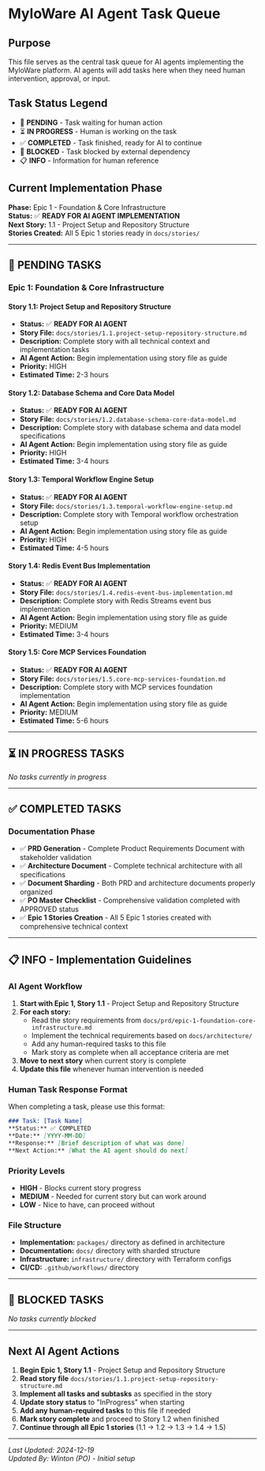 # MyloWare AI Agent Task Queue

## Purpose
This file serves as the central task queue for AI agents implementing the MyloWare platform. AI agents will add tasks here when they need human intervention, approval, or input.

## Task Status Legend
- 🔄 **PENDING** - Task waiting for human action
- ⏳ **IN PROGRESS** - Human is working on the task
- ✅ **COMPLETED** - Task finished, ready for AI to continue
- 🚫 **BLOCKED** - Task blocked by external dependency
- 📋 **INFO** - Information for human reference

## Current Implementation Phase
**Phase:** Epic 1 - Foundation & Core Infrastructure  
**Status:** ✅ **READY FOR AI AGENT IMPLEMENTATION**  
**Next Story:** 1.1 - Project Setup and Repository Structure  
**Stories Created:** All 5 Epic 1 stories ready in `docs/stories/`

---

## 🔄 PENDING TASKS

### Epic 1: Foundation & Core Infrastructure

#### Story 1.1: Project Setup and Repository Structure
- **Status:** ✅ **READY FOR AI AGENT**
- **Story File:** `docs/stories/1.1.project-setup-repository-structure.md`
- **Description:** Complete story with all technical context and implementation tasks
- **AI Agent Action:** Begin implementation using story file as guide
- **Priority:** HIGH
- **Estimated Time:** 2-3 hours

#### Story 1.2: Database Schema and Core Data Model
- **Status:** ✅ **READY FOR AI AGENT**
- **Story File:** `docs/stories/1.2.database-schema-core-data-model.md`
- **Description:** Complete story with database schema and data model specifications
- **AI Agent Action:** Begin implementation using story file as guide
- **Priority:** HIGH
- **Estimated Time:** 3-4 hours

#### Story 1.3: Temporal Workflow Engine Setup
- **Status:** ✅ **READY FOR AI AGENT**
- **Story File:** `docs/stories/1.3.temporal-workflow-engine-setup.md`
- **Description:** Complete story with Temporal workflow orchestration setup
- **AI Agent Action:** Begin implementation using story file as guide
- **Priority:** HIGH
- **Estimated Time:** 4-5 hours

#### Story 1.4: Redis Event Bus Implementation
- **Status:** ✅ **READY FOR AI AGENT**
- **Story File:** `docs/stories/1.4.redis-event-bus-implementation.md`
- **Description:** Complete story with Redis Streams event bus implementation
- **AI Agent Action:** Begin implementation using story file as guide
- **Priority:** MEDIUM
- **Estimated Time:** 3-4 hours

#### Story 1.5: Core MCP Services Foundation
- **Status:** ✅ **READY FOR AI AGENT**
- **Story File:** `docs/stories/1.5.core-mcp-services-foundation.md`
- **Description:** Complete story with MCP services foundation implementation
- **AI Agent Action:** Begin implementation using story file as guide
- **Priority:** MEDIUM
- **Estimated Time:** 5-6 hours

---

## ⏳ IN PROGRESS TASKS

*No tasks currently in progress*

---

## ✅ COMPLETED TASKS

### Documentation Phase
- ✅ **PRD Generation** - Complete Product Requirements Document with stakeholder validation
- ✅ **Architecture Document** - Complete technical architecture with all specifications
- ✅ **Document Sharding** - Both PRD and architecture documents properly organized
- ✅ **PO Master Checklist** - Comprehensive validation completed with APPROVED status
- ✅ **Epic 1 Stories Creation** - All 5 Epic 1 stories created with comprehensive technical context

---

## 📋 INFO - Implementation Guidelines

### AI Agent Workflow
1. **Start with Epic 1, Story 1.1** - Project Setup and Repository Structure
2. **For each story:**
   - Read the story requirements from `docs/prd/epic-1-foundation-core-infrastructure.md`
   - Implement the technical requirements based on `docs/architecture/`
   - Add any human-required tasks to this file
   - Mark story as complete when all acceptance criteria are met
3. **Move to next story** when current story is complete
4. **Update this file** whenever human intervention is needed

### Human Task Response Format
When completing a task, please use this format:

```markdown
### Task: [Task Name]
**Status:** ✅ COMPLETED  
**Date:** [YYYY-MM-DD]  
**Response:** [Brief description of what was done]  
**Next Action:** [What the AI agent should do next]
```

### Priority Levels
- **HIGH** - Blocks current story progress
- **MEDIUM** - Needed for current story but can work around
- **LOW** - Nice to have, can proceed without

### File Structure
- **Implementation:** `packages/` directory as defined in architecture
- **Documentation:** `docs/` directory with sharded structure
- **Infrastructure:** `infrastructure/` directory with Terraform configs
- **CI/CD:** `.github/workflows/` directory

---

## 🚫 BLOCKED TASKS

*No tasks currently blocked*

---

## Next AI Agent Actions

1. **Begin Epic 1, Story 1.1** - Project Setup and Repository Structure
2. **Read story file** `docs/stories/1.1.project-setup-repository-structure.md`
3. **Implement all tasks and subtasks** as specified in the story
4. **Update story status** to "InProgress" when starting
5. **Add any human-required tasks** to this file if needed
6. **Mark story complete** and proceed to Story 1.2 when finished
7. **Continue through all Epic 1 stories** (1.1 → 1.2 → 1.3 → 1.4 → 1.5)

---

*Last Updated: 2024-12-19*  
*Updated By: Winton (PO) - Initial setup*
